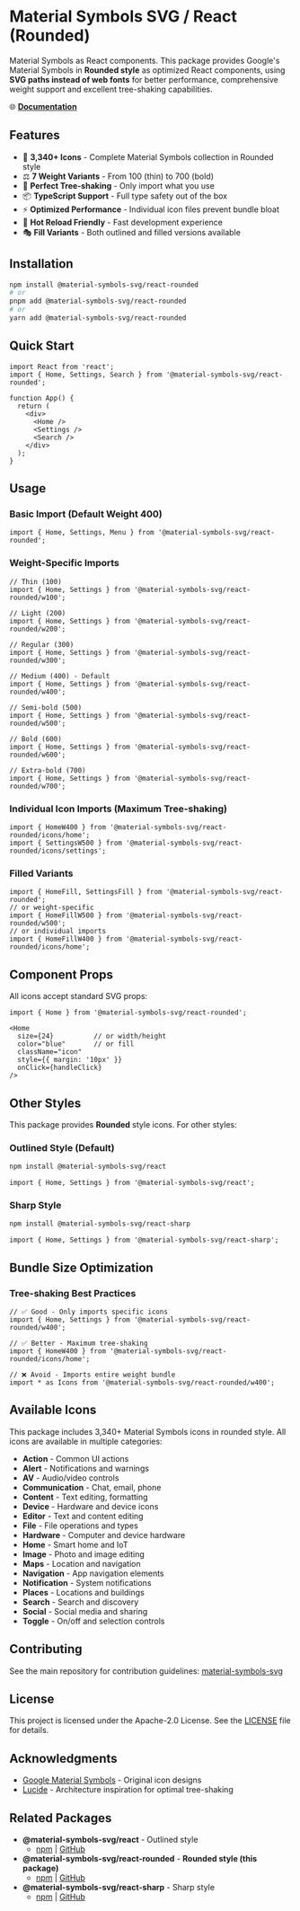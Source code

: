# Material Symbols SVG / React (Rounded)

Material Symbols as React components. This package provides Google's Material Symbols in **Rounded style** as optimized React components, using **SVG paths instead of web fonts** for better performance, comprehensive weight support and excellent tree-shaking capabilities.

🌐 **[Documentation](https://material-symbols-svg.com/)**

## Features

- 🎨 **3,340+ Icons** - Complete Material Symbols collection in Rounded style
- ⚖️ **7 Weight Variants** - From 100 (thin) to 700 (bold)
- 🌳 **Perfect Tree-shaking** - Only import what you use
- 📦 **TypeScript Support** - Full type safety out of the box
- ⚡ **Optimized Performance** - Individual icon files prevent bundle bloat
- 🔄 **Hot Reload Friendly** - Fast development experience
- 🎭 **Fill Variants** - Both outlined and filled versions available

## Installation

```bash
npm install @material-symbols-svg/react-rounded
# or
pnpm add @material-symbols-svg/react-rounded
# or
yarn add @material-symbols-svg/react-rounded
```

## Quick Start

```tsx
import React from 'react';
import { Home, Settings, Search } from '@material-symbols-svg/react-rounded';

function App() {
  return (
    <div>
      <Home />
      <Settings />
      <Search />
    </div>
  );
}
```

## Usage

### Basic Import (Default Weight 400)

```tsx
import { Home, Settings, Menu } from '@material-symbols-svg/react-rounded';
```

### Weight-Specific Imports

```tsx
// Thin (100)
import { Home, Settings } from '@material-symbols-svg/react-rounded/w100';

// Light (200)
import { Home, Settings } from '@material-symbols-svg/react-rounded/w200';

// Regular (300)
import { Home, Settings } from '@material-symbols-svg/react-rounded/w300';

// Medium (400) - Default
import { Home, Settings } from '@material-symbols-svg/react-rounded/w400';

// Semi-bold (500)
import { Home, Settings } from '@material-symbols-svg/react-rounded/w500';

// Bold (600)
import { Home, Settings } from '@material-symbols-svg/react-rounded/w600';

// Extra-bold (700)
import { Home, Settings } from '@material-symbols-svg/react-rounded/w700';
```

### Individual Icon Imports (Maximum Tree-shaking)

```tsx
import { HomeW400 } from '@material-symbols-svg/react-rounded/icons/home';
import { SettingsW500 } from '@material-symbols-svg/react-rounded/icons/settings';
```

### Filled Variants

```tsx
import { HomeFill, SettingsFill } from '@material-symbols-svg/react-rounded';
// or weight-specific
import { HomeFillW500 } from '@material-symbols-svg/react-rounded/w500';
// or individual imports
import { HomeFillW400 } from '@material-symbols-svg/react-rounded/icons/home';
```

## Component Props

All icons accept standard SVG props:

```tsx
import { Home } from '@material-symbols-svg/react-rounded';

<Home 
  size={24}          // or width/height
  color="blue"       // or fill
  className="icon"
  style={{ margin: '10px' }}
  onClick={handleClick}
/>
```

## Other Styles

This package provides **Rounded** style icons. For other styles:

### Outlined Style (Default)
```bash
npm install @material-symbols-svg/react
```

```tsx
import { Home, Settings } from '@material-symbols-svg/react';
```

### Sharp Style
```bash
npm install @material-symbols-svg/react-sharp
```

```tsx
import { Home, Settings } from '@material-symbols-svg/react-sharp';
```

## Bundle Size Optimization

### Tree-shaking Best Practices

```tsx
// ✅ Good - Only imports specific icons
import { Home, Settings } from '@material-symbols-svg/react-rounded/w400';

// ✅ Better - Maximum tree-shaking
import { HomeW400 } from '@material-symbols-svg/react-rounded/icons/home';

// ❌ Avoid - Imports entire weight bundle
import * as Icons from '@material-symbols-svg/react-rounded/w400';
```

## Available Icons

This package includes 3,340+ Material Symbols icons in rounded style. All icons are available in multiple categories:

- **Action** - Common UI actions
- **Alert** - Notifications and warnings  
- **AV** - Audio/video controls
- **Communication** - Chat, email, phone
- **Content** - Text editing, formatting
- **Device** - Hardware and device icons
- **Editor** - Text and content editing
- **File** - File operations and types
- **Hardware** - Computer and device hardware
- **Home** - Smart home and IoT
- **Image** - Photo and image editing
- **Maps** - Location and navigation
- **Navigation** - App navigation elements
- **Notification** - System notifications
- **Places** - Locations and buildings
- **Search** - Search and discovery
- **Social** - Social media and sharing
- **Toggle** - On/off and selection controls

## Contributing

See the main repository for contribution guidelines: [material-symbols-svg](https://github.com/k-s-h-r/material-symbols-svg)

## License

This project is licensed under the Apache-2.0 License. See the [LICENSE](../../LICENSE) file for details.

## Acknowledgments

- [Google Material Symbols](https://fonts.google.com/icons) - Original icon designs
- [Lucide](https://lucide.dev/) - Architecture inspiration for optimal tree-shaking

## Related Packages

- **@material-symbols-svg/react** - Outlined style
  - [npm](https://www.npmjs.com/package/@material-symbols-svg/react) | [GitHub](../react)
- **@material-symbols-svg/react-rounded** - **Rounded style (this package)**
  - [npm](https://www.npmjs.com/package/@material-symbols-svg/react-rounded) | [GitHub](../react-rounded)
- **@material-symbols-svg/react-sharp** - Sharp style
  - [npm](https://www.npmjs.com/package/@material-symbols-svg/react-sharp) | [GitHub](../react-sharp)

